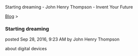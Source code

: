 Starting dreaming - John Henry Thompson - Invent Your Future   
    

[Blog](../z-blog-1.md)‎ > ‎

### Starting dreaming

posted Sep 28, 2016, 9:23 AM by John Henry Thompson

about digital devices

